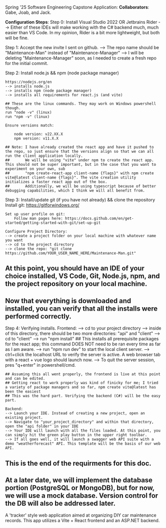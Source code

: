 Spring '25 Software Engineering Capstone Application:
**Collaborators**: Gabe, Joab, and Jack.

**Configuration Steps**:
Step 0: Install Visual Studio 2022 OR Jetbrains Rider
    --> Either of these IDEs will make working with the C# backend much, much easier than VS Code. In my opinion, Rider is a bit more lightweight, but both will be fine.

Step 1: Accept the new invite I sent on github. 
    --> The repo name should be "Maintenance-Man" instead of "Maintenance-Manager"
    --> I will be deleting "Maintenance-Manager" soon, as I needed to create a fresh repo for the initial commit.

Step 2: Install node.js && npm (node package manager)

    https://nodejs.org/en
    --> installs node.js
    --> installs npm (node package manager)
    --> installs all requirements for react.js (and vite)

    ## These are the linux commands. They may work on Windows powershell though.
    run "node -v" (linux)
    run "npm -v" (linux)

    Ensure versions match:

        node version: v22.XX.X
        npm version: v11.X.X

    ## Note: I have already created the react app and have it pushed to the repo, so just ensure that the versions align so that we can all run the client application locally.
    ##       We will be using "vite" under npm to create the react app. This should not be super important, but in the case that you want to experiment on your own, sub
    ##       "npm create-react-app client-name {flags}" with npm create vite@latest client-name {flags}". The vite creation utility initializes a faster react app out of the box.
    ##       Additionally, we will be using typescript because of better debugging capabilities, which I think we will all benefit from.


Step 3: Install/update git (if you have not already) && clone the repository
    Install git: https://gitforwindows.org/
    
    Set up user profile on git:
        Follow man pages here: https://docs.github.com/en/get-started/getting-started-with-git/set-up-git
    
    Configure Project Directory:
    --> create a project folder on your local machine with whatever name you want
    --> cd to the project directory
    --> clone the repo: "git clone https://github.com/YOUR_USER_NAME_HERE/Maintenance-Man.git"

## At this point, you should have an IDE of your choice installed, VS Code, Git, Node.js, npm, and the project repository on your local machine.
## Now that everything is downloaded and installed, you can verify that all the installs were performed correctly. 

Step 4: Verifying installs. 
    Frontend:
    --> cd to your project directory
    --> inside of this directory, there should be two more directories: "api" and "client"
    --> cd to "client"
    --> run "npm install" ## This installs all prerequisite packages for the react app; this command DOES NOT need to be ran every time as far as I am aware.
    --> run "npm run dev" to start the local client server.
    --> ctrl+click the localhost URL to verify the server is active. A web browser tab with a react + vue logo should launch now.
    --> To quit the server session, pres "q+enter" in powershell/cmd.

    ## Assuming this all went properly, the frontend is live at this point and can be edited.
    ## Getting react to work properly was kind of finicky for me; I tried a variety of package managers and so far, npm create vite@latest has been the easiest
    ## This was the hard part. Verifying the backend (C#) will be the easy part.
    
    Backend:
    --> Launch your IDE. Instead of creating a new project, open an existing project.
    --> Navigate to "your_project_directory" and within that directory, open the "api folder" in your IDE
    --> Your IDE will launch with all the files loaded. At this point, you can simply hit the green play button in the upper right toolbar. 
    --> If all goes well, it will launch a swagger web API suite with a demo "weatherforecast" API. This template will be the basis of our web API.

## This is the end of the requirments for this doc.
## At a later date, we will implement the database portion (PostgreSQL or MongoDB), but for now, we will use a mock database. Version control for the DB will also be addressed later.

  A 'tracker' style web application aimed at organizing DIY car maintenance records. This app utilizes a Vite + React frontend and an ASP.NET backend.
